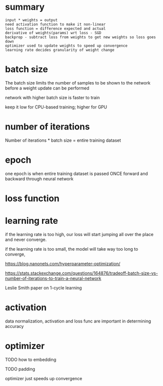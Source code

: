 
# summary

```
input * weights = output
need activation function to make it non-linear
loss function = difference expected and actual
derivative of weights(params) wrt loss - SGD
backprop - subtract loss from weights to get new weights so loss goes down
optimizer used to update weights to speed up convergence
learning rate decides granularity of weight change
```

# batch size 

The batch size limits the number of samples to be shown to the network before a weight update can be performed

network with higher batch size is faster to train

keep it low for CPU-based training; higher for GPU

# number of iterations

Number of iterations * batch size = entire training dataset

# epoch 

one epoch is when entire training dataset is passed ONCE forward and backward through neural network

# loss function

# learning rate

if the learning rate is too high, our loss will start jumping all over the place and never converge.

if the learning rate is too small, the model will take way too long to converge,

https://blog.nanonets.com/hyperparameter-optimization/


https://stats.stackexchange.com/questions/164876/tradeoff-batch-size-vs-number-of-iterations-to-train-a-neural-network

Leslie Smith paper on 1-cycle learning

# activation

data normalization, activation and loss func are important in determining accuracy

# optimizer

TODO how to embedding

TODO padding

optimizer just speeds up convergence
